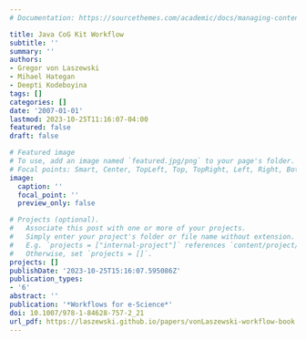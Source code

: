 ```yaml
---
# Documentation: https://sourcethemes.com/academic/docs/managing-content/

title: Java CoG Kit Workflow
subtitle: ''
summary: ''
authors:
- Gregor von Laszewski
- Mihael Hategan
- Deepti Kodeboyina
tags: []
categories: []
date: '2007-01-01'
lastmod: 2023-10-25T11:16:07-04:00
featured: false
draft: false

# Featured image
# To use, add an image named `featured.jpg/png` to your page's folder.
# Focal points: Smart, Center, TopLeft, Top, TopRight, Left, Right, BottomLeft, Bottom, BottomRight.
image:
  caption: ''
  focal_point: ''
  preview_only: false

# Projects (optional).
#   Associate this post with one or more of your projects.
#   Simply enter your project's folder or file name without extension.
#   E.g. `projects = ["internal-project"]` references `content/project/deep-learning/index.md`.
#   Otherwise, set `projects = []`.
projects: []
publishDate: '2023-10-25T15:16:07.595086Z'
publication_types:
- '6'
abstract: ''
publication: '*Workflows for e-Science*'
doi: 10.1007/978-1-84628-757-2_21
url_pdf: https://laszewski.github.io/papers/vonLaszewski-workflow-book.pdf
---
```

